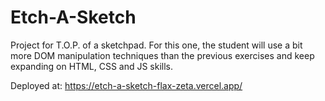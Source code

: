 # Etch-A-Sketch

Project for T.O.P. of a sketchpad. 
For this one, the student will use a bit more DOM manipulation techniques than the previous exercises and keep expanding on HTML, CSS and JS skills.

Deployed at: https://etch-a-sketch-flax-zeta.vercel.app/
